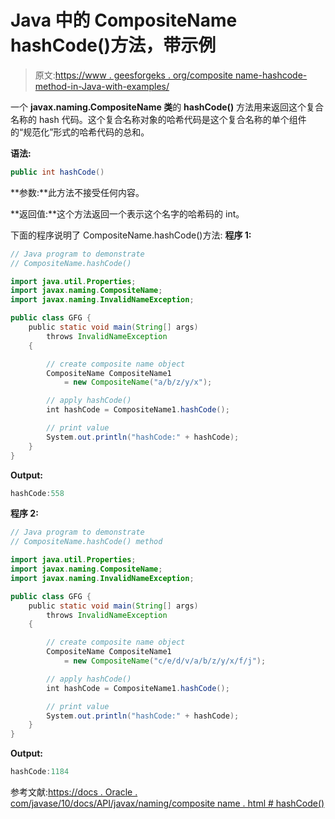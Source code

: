 # Java 中的 CompositeName hashCode()方法，带示例

> 原文:[https://www . geesforgeks . org/composite name-hashcode-method-in-Java-with-examples/](https://www.geeksforgeeks.org/compositename-hashcode-method-in-java-with-examples/)

一个 **javax.naming.CompositeName 类**的 **hashCode()** 方法用来返回这个复合名称的 hash 代码。这个复合名称对象的哈希代码是这个复合名称的单个组件的“规范化”形式的哈希代码的总和。

**语法:**

```java
public int hashCode()

```

**参数:**此方法不接受任何内容。

**返回值:**这个方法返回一个表示这个名字的哈希码的 int。

下面的程序说明了 CompositeName.hashCode()方法:
**程序 1:**

```java
// Java program to demonstrate
// CompositeName.hashCode()

import java.util.Properties;
import javax.naming.CompositeName;
import javax.naming.InvalidNameException;

public class GFG {
    public static void main(String[] args)
        throws InvalidNameException
    {

        // create composite name object
        CompositeName CompositeName1
            = new CompositeName("a/b/z/y/x");

        // apply hashCode()
        int hashCode = CompositeName1.hashCode();

        // print value
        System.out.println("hashCode:" + hashCode);
    }
}
```

**Output:**

```java
hashCode:558

```

**程序 2:**

```java
// Java program to demonstrate
// CompositeName.hashCode() method

import java.util.Properties;
import javax.naming.CompositeName;
import javax.naming.InvalidNameException;

public class GFG {
    public static void main(String[] args)
        throws InvalidNameException
    {

        // create composite name object
        CompositeName CompositeName1
            = new CompositeName("c/e/d/v/a/b/z/y/x/f/j");

        // apply hashCode()
        int hashCode = CompositeName1.hashCode();

        // print value
        System.out.println("hashCode:" + hashCode);
    }
}
```

**Output:**

```java
hashCode:1184

```

参考文献:[https://docs . Oracle . com/javase/10/docs/API/javax/naming/composite name . html # hashCode()](https://docs.oracle.com/javase/10/docs/api/javax/naming/CompositeName.html#hashCode())